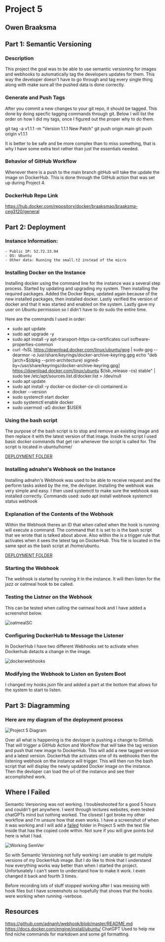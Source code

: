 # Project 5
## Owen Braaksma



## Part 1: Semantic Versioning


### Description
This project the goal was to be able to use semantic versioning for images and webhooks to automatically tag the developers updates for them. This way the developer doesn't have to go through and tag every single thing along with make sure all the pushed data is done correctly. 


### Generate and Push Tags
After you commit a new changes to your git repo, it should be tagged. This done by doing specfic tagging commands through git. Below I will list the order on how I did my tags, once I figured out the proper why to do them.

git tag -a v1.1.1 -m "Version 1.1.1 New Patch"
git push origin main
git push origin v1.1.1


It is better to be safe and be more complex than to miss something, that is why I have some extra text rather than just the essentials needed.

### Behavior of GitHub Workflow
Whenever there is a push to the main branch gitHub will take the update the image on DockerHub. This is done through the GitHub action that was set up during Project 4. 
### DockerHub Repo Link

https://hub.docker.com/repository/docker/braaksmao/braaksma-ceg3120/general

## Part 2: Deployment

### Instance Information:
    - Public IP: 52.72.33.94
    - OS: Ubuntu
    - Other data: Running the small.t2 instead of the micro

### Installing Docker on the Instance
Installing docker using the command line for the instance was a several step process. Started by updating and upgrading my system. Then installing the required packages. Added the Docker Repo, updated again because of the new installed packages, then installed docker. Lastly verified the version of docker and that it was started and enabled on the system. Lastly gave my user on Ubuntu permission so I didn't have to do sudo the entire time. 

Here are the commands I used in order:

- sudo apt update
- sudo apt upgrade -y
- sudo apt install -y apt-transport-https ca-certificates curl software-properties-common
- curl -fsSL https://download.docker.com/linux/ubuntu/gpg | sudo gpg --dearmor -o /usr/share/keyrings/docker-archive-keyring.gpg
echo "deb [arch=$(dpkg --print-architecture) signed-by=/usr/share/keyrings/docker-archive-keyring.gpg] https://download.docker.com/linux/ubuntu $(lsb_release -cs) stable" | sudo tee /etc/apt/sources.list.d/docker.list > /dev/null
- sudo apt update
- sudo apt install -y docker-ce docker-ce-cli containerd.io
- docker --version
- sudo systemctl start docker
- sudo systemctl enable docker
- sudo usermod -aG docker $USER



### Using the bash script
The purpose of the bash script is to stop and remove an existing image and then replace it with the latest version of that image. Inside the script I used basic docker commands that get ran whenever the script is called for. The script is located in ubuntu/home/

[DEPLOYMENT FOLDER](/Project5/deployment/)

### Installing adnahn's Webhook on the Instance
Installing adnahn's Webhook was used to be able to receive request and the perform tasks asked by the me, the devloper. Installing the webhook was very simple and easy. I then used systemctl to make sure the webhook was installed correctly. Commands used: 
sudo apt install webhook
systemctl status webhook

### Explanation of the Contents of the Webhook
Within the Webhook theres an ID that when called when the hook is running will execute a command. The command that it is set to is the bash script that we wrote that is talked about above. Also within the is a trigger rule that activates when it sees the latest tag on DockerHub. This file is located in the same spot as the bash script at /home/ubuntu.

[DEPLOYMENT FOLDER](/deployment/)

### Starting the Webhook
The webhook is started by running it in the instance. It will then listen for the jazz or oatmeal hook to be called. 

### Testing the Listner on the Webhook
This can be tested when calling the oatmeal hook and I have added a screenshot below. 

![oatmealSC](oatmealSC.png)

### Configuring DockerHub to Message the Listener
In DockerHub I have two different Webhooks set to activate when Dockerhub detacts a change in the image. 

![dockerwebhooks](DockerHubWebhooks.png)

### Modifying the Webhook to Listen on System Boot
I changed my hooks.json file and added a part at the bottom that allows for the system to start to listen. 


## Part 3: Diagramming

### Here are my diagram of the deployment process 

![Project 5 Diagram](p5diagram.png)

Over all what is happening is the devloper is pushing a change to GitHub. That will trigger a GitHub Action and Workflow that will take the tag version and push that new image to DockerHub. This will add a new tagged version and a latest version. DockerHub the activates one of its webhooks then the listening webhook on the instance will trigger. This will then run the bash script that will display the newly updated Docker image on the instance. Then the devloper can load the url of the instance and see their accomplished work. 

## Where I Failed
Semantic Versioning was not working. I troubleshooted for a good 5 hours and couldn't get anywhere. I went through lectures websites, even tested chatGPTs mind but nothing worked. The closest I got broke my other workflow and I'm unsure how that even works. I have a screenshot of when it was working and I will add a [failed](/failed/) folder in Project 5 with the text file inside that has the copied code within. Not sure if you will give points but here is what I had.

![Working SemVer](workingDockerPushPull.png)

So with Semantic Versioning not fully working I am unable to get mutiple versions of my DockerHub image. But I do like to think that I understand how everything works way better than when I started the project. Unfortunately I can't seem to understand how to make it work. I even changed it back and fourth 3 times. 

Before recording lots of stuff stopped working after I was messing with hook files but I have screenshots so hopefully that shows that the hooks were working when running -verbose.


## Resources

https://github.com/adnanh/webhook/blob/master/README.md
https://docs.docker.com/engine/install/ubuntu/
ChatGPT Used to help me find niche commands for markdown and some git formatting.